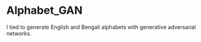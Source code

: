 # Alphabet_GAN

I tied to generate English and Bengali alphabets with generative adversarial networks.
